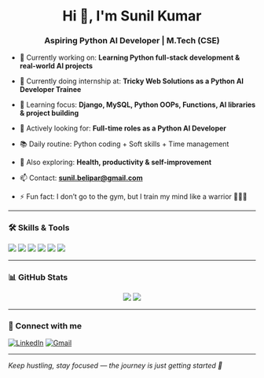 <h1 align="center">Hi 👋, I'm Sunil Kumar</h1>
<h3 align="center">Aspiring Python AI Developer | M.Tech (CSE)</h3>

- 🔭 Currently working on: **Learning Python full-stack development & real-world AI projects**

- 🏢 Currently doing internship at: **Tricky Web Solutions as a Python AI Developer Trainee**

- 🌱 Learning focus: **Django, MySQL, Python OOPs, Functions, AI libraries & project building**

- 💼 Actively looking for: **Full-time roles as a Python AI Developer**

- 📚 Daily routine: Python coding + Soft skills + Time management

- 🧠 Also exploring: **Health, productivity & self-improvement**

- 📫 Contact: **sunil.belipar@gmail.com**

- ⚡ Fun fact: I don’t go to the gym, but I train my mind like a warrior 💪🧘‍♂️

---

### 🛠️ Skills & Tools
<p align="left">
  <img src="https://img.shields.io/badge/Python-blue?style=for-the-badge&logo=python" />
  <img src="https://img.shields.io/badge/Django-darkgreen?style=for-the-badge&logo=django" />
  <img src="https://img.shields.io/badge/MySQL-blue?style=for-the-badge&logo=mysql" />
  <img src="https://img.shields.io/badge/Numpy-lightgrey?style=for-the-badge&logo=numpy" />
  <img src="https://img.shields.io/badge/Pandas-darkblue?style=for-the-badge&logo=pandas" />
  <img src="https://img.shields.io/badge/scikit--learn-orange?style=for-the-badge&logo=scikit-learn" />
</p>

---

### 📊 GitHub Stats

<p align="center">
  <img src="https://github-readme-stats.vercel.app/api?username=sunil-tech25&show_icons=true&theme=tokyonight" />
  <img src="https://github-readme-stats.vercel.app/api/top-langs/?username=sunil-tech25&layout=compact&theme=tokyonight" />
</p>

---

### 🔗 Connect with me

[![LinkedIn](https://img.shields.io/badge/LinkedIn-blue?style=for-the-badge&logo=linkedin)](https://www.linkedin.com/in/sunil-tech25/)
[![Gmail](https://img.shields.io/badge/Gmail-red?style=for-the-badge&logo=gmail)](https://mail.google.com/mail/?view=cm&to=sunil.belipar@gmail.com)

---

_Keep hustling, stay focused — the journey is just getting started 🚀_
